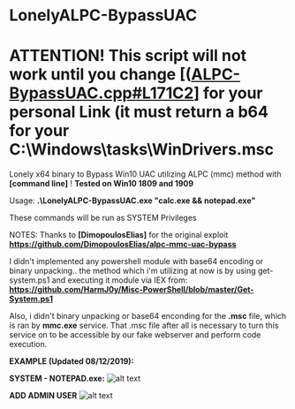 # LonelyALPC-BypassUAC
# ATTENTION! This script will not work until you change [([ALPC-BypassUAC.cpp#L171C2](Lonely-alpc-mmc-uac-bypass/ALPC-BypassUAC/ALPC-BypassUAC.cpp#L171C2)] for your personal Link (it must return a b64 for your C:\\Windows\\tasks\\WinDrivers.msc
Lonely x64 binary to Bypass Win10 UAC utilizing ALPC (mmc) method with **[command line]** !
**Tested on Win10 1809 and 1909** 

Usage: **.\LonelyALPC-BypassUAC.exe "calc.exe && notepad.exe"** 

These commands will be run as SYSTEM Privileges

NOTES:
Thanks to **[DimopoulosElias]** for the original exploit
**https://github.com/DimopoulosElias/alpc-mmc-uac-bypass** 

I didn't implemented any powershell module with base64 encoding or binary unpacking.. the method which i'm utilizing at now  is by using get-system.ps1 and executing it module via IEX from: 
**https://github.com/HarmJ0y/Misc-PowerShell/blob/master/Get-System.ps1** 

Also, i didn't binary unpacking or base64 enconding for the **.msc** file, which is ran by **mmc.exe**  service. That .msc file after all is necessary to turn this service on to be accessible by our fake webserver and perform code execution.

**EXAMPLE (Updated 08/12/2019):**

**SYSTEM - NOTEPAD.exe:**
![alt text](1.png)

**ADD ADMIN USER**
![alt text](2.png)
